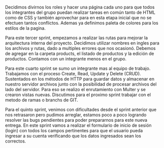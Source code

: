 Decidimos divirnos los roles y hacer una página cada uno para que todos los integrantes del grupo puedan realizar tareas en común tanto de HTML como de CSS y también aprovechar para en esta etapa inicial que no se efectuen tantos conflictos. Ademas ya definimos paleta de colores para los estilos de la pagina.

Para este tercer sprint, empezamos a realizar las rutas para mejorar la arquitectura interna del proyecto. Decidimos utilizar nombres en ingles para los archivos y rutas, dado a multiples errores que nos ocasionó. Debemos de agregar en la carpeta products, el listado de productos y la edición de productos. Contamos con un integrante menos en el grupo. 

Para este cuarto sprint se sumo un integrante mas al equipo de trabajo. Trabajamos con el proceso Create, Read, Update y Delete (CRUD). Sustentados en los métodos de HTTP para guardar datos y almacenar en nuestro servidor archivos junto con la posibilidad de procesar archivos del lado del servidor. Para eso se realizo el enrutamiento con Multer y se crearon vistas nuevas. Discutimos para el proximo sprint trabajar con el metodo de ramas o branchs de GIT.

Para el quinto sprint, venimos con dificultades desde el sprint anterior que nos retrasaron pero pudimos arreglar, estamos poco a poco logrando resolver las bugs pendientes para poder prepararnos para este nueva entrega. En este sprint vamos a realizar el formulario de inicio de sesión (login) con todos los campos pertinentes para que el usuario pueda ingresar a su cuenta verificando que los datos ingresados sean los correctos.

<!-- 
//Crear vista de formulario para editar un producto (con sus estilos)
//perfil.ejs  -->
